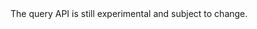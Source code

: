 <div class="warning">
The query API is still experimental and subject to change.
</div>

<!-- cmdrun nixdoc --prefix build.lib --category query --description build.lib.query --file ../../../../build/lib/query.nix -->
